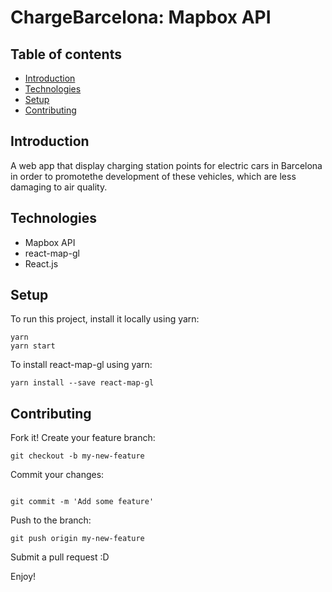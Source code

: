 # ChargeBarcelona: Mapbox API

## Table of contents

* [Introduction](#Introduction)
* [Technologies](#technologies)
* [Setup](#Setup)
* [Contributing](#contributing)

## Introduction

A web app that display charging station points for electric cars in Barcelona in order to promotethe development of these vehicles, which are less damaging to air quality.

## Technologies

* Mapbox API
* react-map-gl
* React.js

## Setup

To run this project, install it locally using yarn:

```
yarn
yarn start
```

To install react-map-gl using yarn:

```
yarn install --save react-map-gl
```

## Contributing

Fork it!
Create your feature branch:

```
git checkout -b my-new-feature
```
Commit your changes:

```

git commit -m 'Add some feature'

```

Push to the branch:

```
git push origin my-new-feature
```
Submit a pull request :D


Enjoy!
